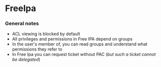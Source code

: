 # FreeIpa

### General notes

* ACL viewing is blocked by default
* All privileges and permissions in Free IPA depend on groups
* In the user's member of, you can read groups and understand what permissions they refer to
* In Free Ipa you can request ticket without PAC (_but such a ticket cannot be delegated_)
